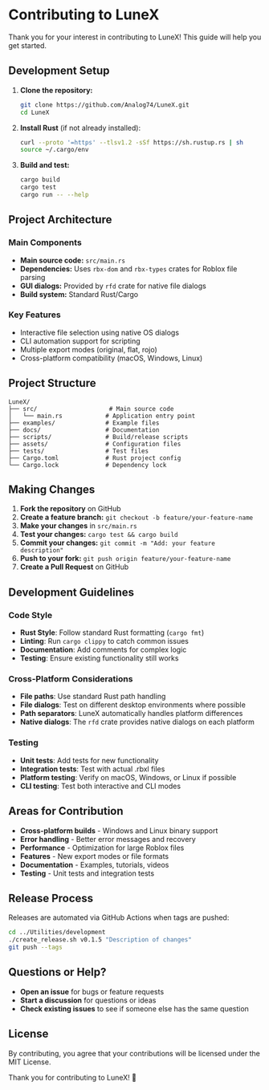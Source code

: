 # Contributing to LuneX

Thank you for your interest in contributing to LuneX! This guide will help you get started.

## Development Setup

1. **Clone the repository:**
   ```bash
   git clone https://github.com/Analog74/LuneX.git
   cd LuneX
   ```

2. **Install Rust** (if not already installed):
   ```bash
   curl --proto '=https' --tlsv1.2 -sSf https://sh.rustup.rs | sh
   source ~/.cargo/env
   ```

3. **Build and test:**
   ```bash
   cargo build
   cargo test
   cargo run -- --help
   ```

## Project Architecture

### Main Components
- **Main source code:** `src/main.rs`
- **Dependencies:** Uses `rbx-dom` and `rbx-types` crates for Roblox file parsing
- **GUI dialogs:** Provided by `rfd` crate for native file dialogs
- **Build system:** Standard Rust/Cargo

### Key Features
- Interactive file selection using native OS dialogs
- CLI automation support for scripting
- Multiple export modes (original, flat, rojo)
- Cross-platform compatibility (macOS, Windows, Linux)

## Project Structure

```
LuneX/
├── src/                    # Main source code
│   └── main.rs            # Application entry point
├── examples/              # Example files
├── docs/                  # Documentation
├── scripts/               # Build/release scripts
├── assets/                # Configuration files
├── tests/                 # Test files
├── Cargo.toml             # Rust project config
└── Cargo.lock             # Dependency lock
```

## Making Changes

1. **Fork the repository** on GitHub
2. **Create a feature branch:** `git checkout -b feature/your-feature-name`
3. **Make your changes** in `src/main.rs`
4. **Test your changes:** `cargo test && cargo build`
5. **Commit your changes:** `git commit -m "Add: your feature description"`
6. **Push to your fork:** `git push origin feature/your-feature-name`
7. **Create a Pull Request** on GitHub

## Development Guidelines

### Code Style
- **Rust Style**: Follow standard Rust formatting (`cargo fmt`)
- **Linting**: Run `cargo clippy` to catch common issues
- **Documentation**: Add comments for complex logic
- **Testing**: Ensure existing functionality still works

### Cross-Platform Considerations
- **File paths**: Use standard Rust path handling
- **File dialogs**: Test on different desktop environments where possible
- **Path separators**: LuneX automatically handles platform differences
- **Native dialogs**: The `rfd` crate provides native dialogs on each platform

### Testing
- **Unit tests**: Add tests for new functionality
- **Integration tests**: Test with actual .rbxl files
- **Platform testing**: Verify on macOS, Windows, or Linux if possible
- **CLI testing**: Test both interactive and CLI modes

## Areas for Contribution

- **Cross-platform builds** - Windows and Linux binary support
- **Error handling** - Better error messages and recovery
- **Performance** - Optimization for large Roblox files
- **Features** - New export modes or file formats
- **Documentation** - Examples, tutorials, videos
- **Testing** - Unit tests and integration tests

## Release Process

Releases are automated via GitHub Actions when tags are pushed:
```bash
cd ../Utilities/development
./create_release.sh v0.1.5 "Description of changes"
git push --tags
```

## Questions or Help?

- **Open an issue** for bugs or feature requests
- **Start a discussion** for questions or ideas
- **Check existing issues** to see if someone else has the same question

## License

By contributing, you agree that your contributions will be licensed under the MIT License.

Thank you for contributing to LuneX! 🚀

